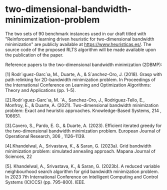 # two-dimensional-bandwidth-minimization-problem
The two sets of 90 benchmark instances used in our draft titled with "Reinforcement learning driven heuristic for two-dimensional bandwidth minimization" are publicly available at https://www.heuristicas.es/. The source code of the proposed RLTS algorithm will be made available upon the publication of the paper.

Reference papers to the two-dimensional bandwidth minimization (2DBMP):

[1] Rodr´ıguez-Garc´ıa, M., Duarte, A., & S´anchez-Oro, J. (2018). Grasp with path relinking for 2D-bandwidth minimization problem. In Proceedings of the International Conference on Learning and Optimization Algorithms: Theory and Applications (pp. 1–5).

[2].Rodr´ıguez-Garc´ıa, M. ´A., Sanchez-Oro, J., Rodriguez-Tello, E., Monfroy, E., & Duarte, A. (2021). Two-dimensional bandwidth minimization problem: Exact and heuristic approaches. Knowledge-Based Systems, 214 , 106651.

[3].Cavero, S., Pardo, E. G., & Duarte, A. (2023). Efficient iterated greedy for the two-dimensional bandwidth minimization problem. European Journal of Operational Research, 306 , 1126–1139.

[4].Khandelwal, A., Srivastava, K., & Saran, G. (2023a). Grid bandwidth minimization problem: simulated annealing approach. Mapana Journal of Sciences, 22 

[5]. Khandelwal, A., Srivastava, K., & Saran, G. (2023b). A reduced variable neighbourhood search algorithm for grid bandwidth minimization problem. In 2023 7th International Conference on Intelligent Computing and Control Systems (ICICCS) (pp. 795–800). IEEE.
